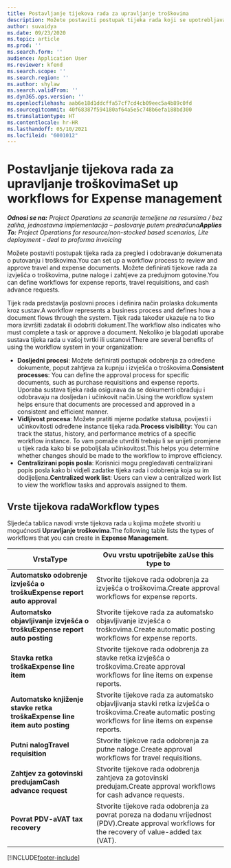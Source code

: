 ```yaml
---
title: Postavljanje tijekova rada za upravljanje troškovima
description: Možete postaviti postupak tijeka rada koji se upotrebljava za pregled i odobravanje dokumenata o putovanju i troškovima.
author: suvaidya
ms.date: 09/23/2020
ms.topic: article
ms.prod: ''
ms.search.form: ''
audience: Application User
ms.reviewer: kfend
ms.search.scope: ''
ms.search.region: ''
ms.author: shylaw
ms.search.validFrom: ''
ms.dyn365.ops.version: ''
ms.openlocfilehash: aab6e18d1ddcffa57cf7cd4cb09eec5a4b89c0fd
ms.sourcegitcommit: 40f68387f594180af64a5e5c748b6efa188bd300
ms.translationtype: HT
ms.contentlocale: hr-HR
ms.lasthandoff: 05/10/2021
ms.locfileid: "6001012"
---
```

# <a name="set-up-workflows-for-expense-management"></a><span data-ttu-id="8b7d0-103">Postavljanje tijekova rada za upravljanje troškovima</span><span class="sxs-lookup"><span data-stu-id="8b7d0-103">Set up workflows for Expense management</span></span>

<span data-ttu-id="8b7d0-104">_**Odnosi se na:** Project Operations za scenarije temeljene na resursima / bez zaliha, jednostavna implementacija – poslovanje putem predračuna_</span><span class="sxs-lookup"><span data-stu-id="8b7d0-104">_**Applies To:** Project Operations for resource/non-stocked based scenarios, Lite deployment - deal to proforma invoicing_</span></span>

<span data-ttu-id="8b7d0-105">Možete postaviti postupak tijeka rada za pregled i odobravanje dokumenata o putovanju i troškovima.</span><span class="sxs-lookup"><span data-stu-id="8b7d0-105">You can set up a workflow process to review and approve travel and expense documents.</span></span> <span data-ttu-id="8b7d0-106">Možete definirati tijekove rada za izvješća o troškovima, putne naloge i zahtjeve za predujmom gotovine.</span><span class="sxs-lookup"><span data-stu-id="8b7d0-106">You can define workflows for expense reports, travel requisitions, and cash advance requests.</span></span>

<span data-ttu-id="8b7d0-107">Tijek rada predstavlja poslovni proces i definira način prolaska dokumenta kroz sustav.</span><span class="sxs-lookup"><span data-stu-id="8b7d0-107">A workflow represents a business process and defines how a document flows through the system.</span></span> <span data-ttu-id="8b7d0-108">Tijek rada također ukazuje na to tko mora izvršiti zadatak ili odobriti dokument.</span><span class="sxs-lookup"><span data-stu-id="8b7d0-108">The workflow also indicates who must complete a task or approve a document.</span></span> <span data-ttu-id="8b7d0-109">Nekoliko je blagodati uporabe sustava tijeka rada u vašoj tvrtki ili ustanovi:</span><span class="sxs-lookup"><span data-stu-id="8b7d0-109">There are several benefits of using the workflow system in your organization:</span></span>

- <span data-ttu-id="8b7d0-110">**Dosljedni procesi**: Možete definirati postupak odobrenja za određene dokumente, poput zahtjeva za kupnju i izvješća o troškovima.</span><span class="sxs-lookup"><span data-stu-id="8b7d0-110">**Consistent processes**: You can define the approval process for specific documents, such as purchase requisitions and expense reports.</span></span> <span data-ttu-id="8b7d0-111">Uporaba sustava tijeka rada osigurava da se dokumenti obrađuju i odobravaju na dosljedan i učinkovit način.</span><span class="sxs-lookup"><span data-stu-id="8b7d0-111">Using the workflow system helps ensure that documents are processed and approved in a consistent and efficient manner.</span></span>
- <span data-ttu-id="8b7d0-112">**Vidljivost procesa**: Možete pratiti mjerne podatke statusa, povijesti i učinkovitosti određene instance tijeka rada.</span><span class="sxs-lookup"><span data-stu-id="8b7d0-112">**Process visibility**: You can track the status, history, and performance metrics of a specific workflow instance.</span></span> <span data-ttu-id="8b7d0-113">To vam pomaže utvrditi trebaju li se unijeti promjene u tijek rada kako bi se poboljšala učinkovitost.</span><span class="sxs-lookup"><span data-stu-id="8b7d0-113">This helps you determine whether changes should be made to the workflow to improve efficiency.</span></span>
- <span data-ttu-id="8b7d0-114">**Centralizirani popis posla**: Korisnici mogu pregledavati centralizirani popis posla kako bi vidjeli zadatke tijeka rada i odobrenja koja su im dodijeljena.</span><span class="sxs-lookup"><span data-stu-id="8b7d0-114">**Centralized work list**: Users can view a centralized work list to view the workflow tasks and approvals assigned to them.</span></span> 

## <a name="workflow-types"></a><span data-ttu-id="8b7d0-115">Vrste tijekova rada</span><span class="sxs-lookup"><span data-stu-id="8b7d0-115">Workflow types</span></span>

<span data-ttu-id="8b7d0-116">Sljedeća tablica navodi vrste tijekova rada u kojima možete stvoriti u mogućnosti **Upravljanje troškovima**.</span><span class="sxs-lookup"><span data-stu-id="8b7d0-116">The following table lists the types of workflows that you can create in **Expense Management**.</span></span>


|              <span data-ttu-id="8b7d0-117"><strong>Vrsta</strong></span><span class="sxs-lookup"><span data-stu-id="8b7d0-117"><strong>Type</strong></span></span>              |                   <span data-ttu-id="8b7d0-118"><strong>Ovu vrstu upotrijebite za</strong></span><span class="sxs-lookup"><span data-stu-id="8b7d0-118"><strong>Use this type to</strong></span></span>                   |
|-------------------------------------------------|-----------------------------------------------------------------------|
|   <span data-ttu-id="8b7d0-119"><strong>Automatsko odobrenje izvješća o trošku</strong></span><span class="sxs-lookup"><span data-stu-id="8b7d0-119"><strong>Expense report auto approval</strong></span></span> |            <span data-ttu-id="8b7d0-120">Stvorite tijekove rada odobrenja za izvješća o troškovima.</span><span class="sxs-lookup"><span data-stu-id="8b7d0-120">Create approval workflows for expense reports.</span></span>             |
|  <span data-ttu-id="8b7d0-121"><strong>Automatsko objavljivanje izvješća o trošku</strong></span><span class="sxs-lookup"><span data-stu-id="8b7d0-121"><strong>Expense report auto posting</strong></span></span>   |        <span data-ttu-id="8b7d0-122">Stvorite tijekove rada za automatsko objavljivanje izvješća o troškovima.</span><span class="sxs-lookup"><span data-stu-id="8b7d0-122">Create automatic posting workflows for expense reports.</span></span>        |
|       <span data-ttu-id="8b7d0-123"><strong>Stavka retka troška</strong></span><span class="sxs-lookup"><span data-stu-id="8b7d0-123"><strong>Expense line item</strong></span></span>        |     <span data-ttu-id="8b7d0-124">Stvorite tijekove rada odobrenja za stavke retka izvješća o troškovima.</span><span class="sxs-lookup"><span data-stu-id="8b7d0-124">Create approval workflows for line items on expense reports.</span></span>      |
| <span data-ttu-id="8b7d0-125"><strong>Automatsko knjiženje stavke retka troška</strong></span><span class="sxs-lookup"><span data-stu-id="8b7d0-125"><strong>Expense line item auto posting</strong></span></span> | <span data-ttu-id="8b7d0-126">Stvorite tijekove rada za automatsko objavljivanja stavki retka izvješća o troškovima.</span><span class="sxs-lookup"><span data-stu-id="8b7d0-126">Create automatic posting workflows for line items on expense reports.</span></span> |
|       <span data-ttu-id="8b7d0-127"><strong>Putni nalog</strong></span><span class="sxs-lookup"><span data-stu-id="8b7d0-127"><strong>Travel requisition</strong></span></span>       |          <span data-ttu-id="8b7d0-128">Stvorite tijekove rada odobrenja za putne naloge.</span><span class="sxs-lookup"><span data-stu-id="8b7d0-128">Create approval workflows for travel requisitions.</span></span>           |
|      <span data-ttu-id="8b7d0-129"><strong>Zahtjev za gotovinski predujam</strong></span><span class="sxs-lookup"><span data-stu-id="8b7d0-129"><strong>Cash advance request</strong></span></span>      |         <span data-ttu-id="8b7d0-130">Stvorite tijekove rada odobrenja zahtjeva za gotovinski predujam.</span><span class="sxs-lookup"><span data-stu-id="8b7d0-130">Create approval workflows for cash advance requests.</span></span>          |
|        <span data-ttu-id="8b7d0-131"><strong>Povrat PDV-a</strong></span><span class="sxs-lookup"><span data-stu-id="8b7d0-131"><strong>VAT tax recovery</strong></span></span>        | <span data-ttu-id="8b7d0-132">Stvorite tijekove rada odobrenja za povrat poreza na dodanu vrijednost (PDV).</span><span class="sxs-lookup"><span data-stu-id="8b7d0-132">Create approval workflows for the recovery of value-added tax (VAT).</span></span>  |


[!INCLUDE[footer-include](../includes/footer-banner.md)]